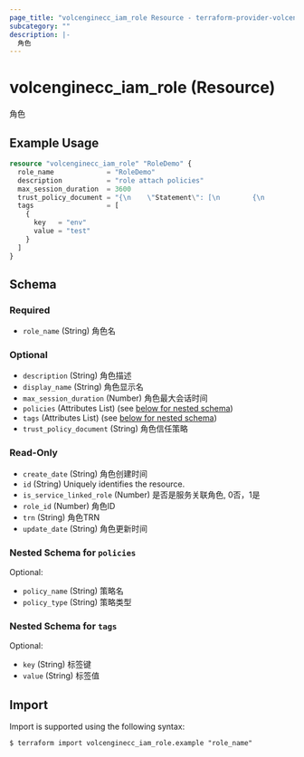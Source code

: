 ```yaml
---
page_title: "volcenginecc_iam_role Resource - terraform-provider-volcenginecc"
subcategory: ""
description: |-
  角色
---
```


# volcenginecc_iam_role (Resource)

角色

## Example Usage

```terraform
resource "volcenginecc_iam_role" "RoleDemo" {
  role_name             = "RoleDemo"
  description           = "role attach policies"
  max_session_duration  = 3600
  trust_policy_document = "{\n    \"Statement\": [\n        {\n            \"Effect\": \"Allow\",\n            \"Action\": [\n                \"sts:AssumeRole\"\n            ],\n            \"Principal\": {\n                \"IAM\": [\n                    \"trn:iam::20000000xx:root\"\n                ]\n            }\n        }\n    ]\n}"
  tags                  = [
    {
      key   = "env"
      value = "test"
    }
  ]
}
```

<!-- schema generated by tfplugindocs -->
## Schema

### Required

- `role_name` (String) 角色名

### Optional

- `description` (String) 角色描述
- `display_name` (String) 角色显示名
- `max_session_duration` (Number) 角色最大会话时间
- `policies` (Attributes List) (see [below for nested schema](#nestedatt--policies))
- `tags` (Attributes List) (see [below for nested schema](#nestedatt--tags))
- `trust_policy_document` (String) 角色信任策略

### Read-Only

- `create_date` (String) 角色创建时间
- `id` (String) Uniquely identifies the resource.
- `is_service_linked_role` (Number) 是否是服务关联角色, 0否，1是
- `role_id` (Number) 角色ID
- `trn` (String) 角色TRN
- `update_date` (String) 角色更新时间

<a id="nestedatt--policies"></a>
### Nested Schema for `policies`

Optional:

- `policy_name` (String) 策略名
- `policy_type` (String) 策略类型


<a id="nestedatt--tags"></a>
### Nested Schema for `tags`

Optional:

- `key` (String) 标签键
- `value` (String) 标签值

## Import

Import is supported using the following syntax:

```shell
$ terraform import volcenginecc_iam_role.example "role_name"
```